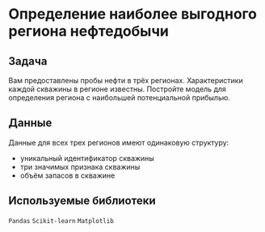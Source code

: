 # Определение наиболее выгодного региона нефтедобычи

## Задача

Вам предоставлены пробы нефти в трёх регионах. Характеристики каждой скважины в регионе известны. Постройте модель для определения региона с наибольшей потенциальной прибылью.



## Данные

Данные для всех трех регионов имеют одинаковую структуру:

- уникальный идентификатор скважины
- три значимых признака скважины
- объём запасов в скважине


## Используемые библиотеки

`Pandas`  `Scikit-learn`  `Matplotlib`